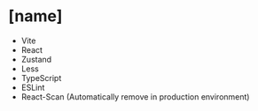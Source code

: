 # [name]

-   Vite
-   React
-   Zustand
-   Less
-   TypeScript
-   ESLint
-   React-Scan (Automatically remove in production environment)
